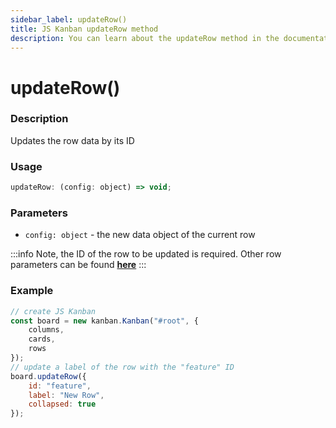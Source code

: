 ```yaml
---
sidebar_label: updateRow()
title: JS Kanban updateRow method
description: You can learn about the updateRow method in the documentation of the JavaScript Kanban library. Browse developer guides and API reference, try out code examples and live demos.
---
```


# updateRow()

### Description

Updates the row data by its ID

### Usage

```js
updateRow: (config: object) => void;
```

### Parameters

- `config: object` - the new data object of the current row

:::info
Note, the ID of the row to be updated is required. Other row parameters can be found [**here**](../config/js_kanban_rows_config.md)
:::

### Example

```jsx {8-12}
// create JS Kanban
const board = new kanban.Kanban("#root", {
	columns,
	cards,
	rows
});
// update a label of the row with the "feature" ID
board.updateRow({
	id: "feature",
	label: "New Row",
	collapsed: true
});
```
